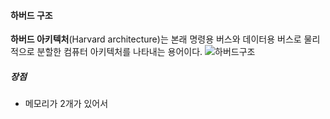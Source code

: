 #### 하버드 구조
**하버드 아키텍처**(Harvard architecture)는 본래 명령용 버스와 데이터용 버스로 물리적으로 분할한 컴퓨터 아키텍처를 나타내는 용어이다.
![하버드구조](https://upload.wikimedia.org/wikipedia/commons/thumb/3/3f/Harvard_architecture.svg/440px-Harvard_architecture.svg.png)
##### 장점
- 메모리가 2개가 있어서 